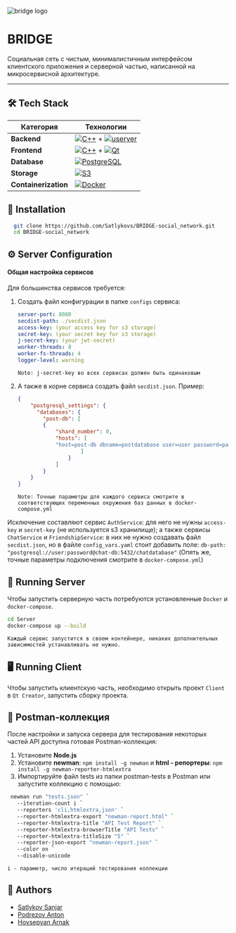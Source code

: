![bridge logo](https://github.com/user-attachments/assets/35c840df-183b-4eb0-b26b-8e4cca8ff8da)
# BRIDGE

Социальная сеть с чистым, минималистичным интерфейсом клиентского приложения и серверной частью, написанной на микросервисной архитектуре.

---


## 🛠️ Tech Stack

| Категория          | Технологии                                                                                     |
|--------------------|------------------------------------------------------------------------------------------------|
| **Backend**        | [![C++](https://img.shields.io/badge/C++-blue?logo=cplusplus)](https://isocpp.org/) + [![userver](https://img.shields.io/badge/userver-Framework-orange)](https://userver.tech/) |
| **Frontend**       | [![C++](https://img.shields.io/badge/C++-blue?logo=cplusplus)](https://isocpp.org/) + [![Qt](https://img.shields.io/badge/Qt-6.2+-green?logo=qt)](https://www.qt.io/) |
| **Database**       | [![PostgreSQL](https://img.shields.io/badge/PostgreSQL-15+-blue?logo=postgresql)](https://www.postgresql.org/) |
| **Storage**        | [![S3](https://img.shields.io/badge/Yandex_S3-Cloud-yellow?logo=amazon-s3)](https://cloud.yandex.ru/services/storage) |
| **Containerization** | [![Docker](https://img.shields.io/badge/Docker-20.10+-blue?logo=docker)](https://www.docker.com/) |

## 🔧 Installation

```bash
  git clone https://github.com/Satlykovs/BRIDGE-social_network.git
  cd BRIDGE-social_network
```

## ⚙️ Server Configuration

#### Общая настройка сервисов
Для большинства сервисов требуется:
1. Создать файл конфигурации в папке `configs` сервиса:
   ```yaml
   server-port: 8080
   secdist-path: ./secdist.json
   access-key: (your access key for s3 storage)
   secret-key: (your secret key for s3 storage)
   j-secret-key: (your jwt-secret)
   worker-threads: 8
   worker-fs-threads: 4
   logger-level: warning
   ```
	``Note: j-secret-key во всех сервисах должен быть одинаковым ``

2. А также в корне сервиса создать файл ``secdist.json``. Пример:
	```json
	{
		"postgresql_settings": {
		  "databases": {
			"post-db": [
			{
				"shard_number": 0,
				"hosts": [
				"host=post-db dbname=postdatabase user=user password=password port=5432"
						]
					}
				]
			}
		}
	}
	```
	``Note: Точные параметры для каждого сервиса смотрите в соответствующих переменных окружения баз данных в docker-compose.yml``
	
Исключение составляют сервис ``AuthService``: для него не нужны ``access-key`` и ``secret-key`` (не используется s3 хранилище); а также сервисы ``ChatService`` и ``FriendshipService``: в них не нужно создавать файл ``secdist.json``, но в файле ``config_vars.yaml`` стоит добавить поле:  ``db-path: "postgresql://user:password@chat-db:5432/chatdatabase"`` (Опять же, точные параметры подключения смотрите в ``docker-compose.yml``)



## 🚀 Running Server
Чтобы запустить серверную часть потребуются установленные ``Docker`` и ``docker-compose``. 
```bash
cd Server
docker-compose up --build
```

``
Каждый сервис запустится в своем контейнере, никаких дополнительных зависимостей устанавливать не нужно.
``

## 🖥️ Running Client
  Чтобы запустить клиентскую часть, необходимо открыть проект ``Client`` в ``Qt Creator``, запустить сборку проекта.


## 🧪 Postman-коллекция
После настройки и запуска сервера для тестирования некоторых частей API доступна готовая Postman-коллекция:
1. Установите **Node.js**
2. Установите **newman**: ```npm install -g newman``` и **html - репортеры**: ```npm install -g newman-reporter-htmlextra```
2. Импортируйте файл tests из папки postman-tests в Postman или запустите коллекцию с помощью:
```bash
 newman run "tests.json" `
   --iteration-count i `
   --reporters 'cli,htmlextra,json' `
   --reporter-htmlextra-export "newman-report.html" `
   --reporter-htmlextra-title "API Test Report" `
   --reporter-htmlextra-browserTitle "API Tests" `
   --reporter-htmlextra-titleSize "5" `
   --reporter-json-export "newman-report.json" `
   --color on `
   --disable-unicode
```
``i - параметр, число итераций тестирования коллекции``


## 👥 Authors

- [Satlykov Sanjar](https://github.com/Satlykovs)
- [Podrezov Anton](https://github.com/ParovozikThomas)
- [Hovsepyan Arnak](https://github.com/Arnak101)

